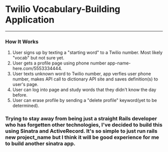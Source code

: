 # Twilio Vocabulary-Building Application
---
### How It Works
1. User signs up by texting a "starting word" to a Twilio number. Most likely "vocab" but not sure yet.
2. User gets a profile page using phone number app-name-here.com/5553334444.
3. User texts unknown word to Twilio number, app verfies user phone number, makes API call to dictionary API site and saves definition(s) to user's page.
4. User can log into page and study words that they didn't know the day before.
5. User can erase profile by sending a "delete profile" keyword(yet to be determined).

### Trying to stay away from being just a straight Rails developer who has forgetten other technologies, I've decided to build this using Sinatra and ActiveRecord. It's so simple to just run rails new project_name but I think it will be good experience for me to build another sinatra app.
